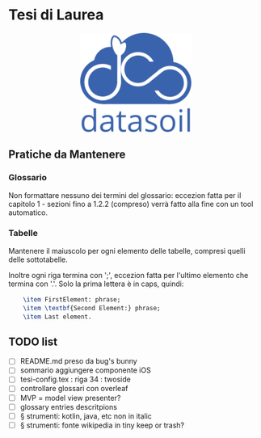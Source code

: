 # Tesi di Laurea
<p align="center">
    <img src="immagini/ds_logo.png" alt="DataSoil logo" width="220">
</p>

## Pratiche da Mantenere
### Glossario
Non formattare nessuno dei termini del glossario: eccezion fatta per il capitolo 1 - sezioni fino a 1.2.2 (compreso) verrà fatto alla fine con un tool automatico. 

### Tabelle
Mantenere il maiuscolo per ogni elemento delle tabelle, compresi quelli delle sottotabelle. 

Inoltre ogni riga termina con ';', eccezion fatta per l'ultimo elemento che termina con '.'.
Solo la prima lettera è in caps, quindi:

```tex
    \item FirstElement: phrase;
    \item \textbf{Second Element:} phrase;
    \item Last element.
```

## TODO list
- [ ] README.md preso da bug's bunny
- [ ] sommario aggiungere componente iOS
- [ ] tesi-config.tex : riga 34 : twoside 
- [ ] controllare glossari con overleaf
- [ ] MVP = model view presenter?
- [ ] glossary entries descritpions
- [ ] § strumenti: kotlin, java, etc non in italic
- [ ] § strumenti: fonte wikipedia in tiny keep or trash?

